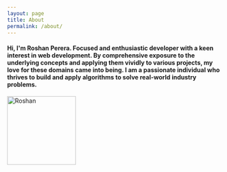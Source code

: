 ```yaml
---
layout: page
title: About
permalink: /about/
---
```


<main class="container">
    <div class="row align-items-md-stretch border rounded-3 text-bg-light">
        <div class="col-md-8">
            <h4>Hi, I'm Roshan Perera. Focused and enthusiastic developer with a keen interest in web development. By comprehensive exposure to the underlying concepts and applying them vividly to various projects, my love for these domains came into being. I am a passionate individual who thrives to build and apply algorithms to solve real-world industry problems.</h4>
        </div>
        <div class="col-md-4">
            <div class="h-100 p-5 text-bg-light rounded-3">
                <img src="https://avatars.githubusercontent.com/u/68834456?v=4" class="bd-placeholder-img rounded-circle" alt="Roshan" width="160" height="160" role="img">
            </div>
        </div>
    </div>
</main>


<script src="/js/jquery.min.js"></script>
<script src="/js/bootstrap.min.js"></script>
<link rel="stylesheet" type="text/css" href="/css/styles.css"/>
<link rel="stylesheet" type="text/css" href="/css/bootstrap.min.css"/>
